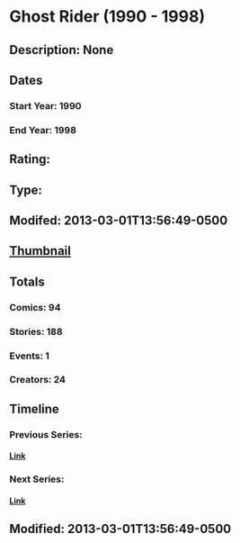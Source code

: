 # Ghost Rider (1990 - 1998)
## Description: None
## Dates
### Start Year: 1990
### End Year: 1998
## Rating: 
## Type: 
## Modifed: 2013-03-01T13:56:49-0500
## [Thumbnail](http://i.annihil.us/u/prod/marvel/i/mg/d/90/5130f93696800.jpg)
## Totals
### Comics: 94
### Stories: 188
### Events: 1
### Creators: 24
## Timeline
### Previous Series: 
#### [Link]()
### Next Series: 
#### [Link]()
## Modified: 2013-03-01T13:56:49-0500
